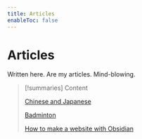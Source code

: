 ```yaml
---
title: Articles
enableToc: false
---
```

# Articles
Written here. Are my articles. Mind-blowing.

> [!summaries] Content
> 
> [Chinese and Japanese](chinese&jap.md)
> 
> [Badminton](badminton.md)
> 
> [How to make a website with Obsidian](articles/websitemake.md)

